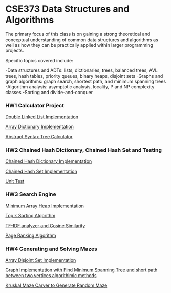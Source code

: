 # CSE373 Data Structures and Algorithms
The primary focus of this class is on gaining a strong theoretical and conceptual understanding of common data structures and algorithms as well as how they can be practically applied within larger programming projects.

Specific topics covered include:

-Data structures and ADTs: lists, dictionaries, trees, balanced trees, AVL trees, hash tables, priority queues, binary heaps, disjoint sets
-Graphs and graph algorithms: graph search, shortest path, and minimum spanning trees
-Algorithm analysis: asymptotic analysis, locality, P and NP complexity classes
-Sorting and divide-and-conquer

### HW1 Calculator Project

  [Double Linked List Implementation](https://github.com/jakeyoung-517/CSE373/blob/master/HW1/src/main/java/datastructures/concrete/DoubleLinkedList.java)

  [Array Dictionary Implementation](https://github.com/jakeyoung-517/CSE373/blob/master/HW1/src/main/java/datastructures/concrete/dictionaries/ArrayDictionary.java)

  [Abstract Syntax Tree Calculator](https://github.com/jakeyoung-517/CSE373/blob/master/HW1/src/main/java/calculator/ast/ExpressionManipulators.java)

### HW2 Chained Hash Dictionary, Chained Hash Set and Testing

  [Chained Hash Dictionary Implementation](https://github.com/jakeyoung-517/CSE373/blob/master/HW2/src/main/java/datastructures/concrete/dictionaries/ChainedHashDictionary.java)

  [Chained Hash Set Implementation](https://github.com/jakeyoung-517/CSE373/blob/master/HW2/src/main/java/datastructures/concrete/ChainedHashSet.java)

  [Unit Test](https://github.com/jakeyoung-517/CSE373/tree/master/HW2/src/test/java/datastructures)

### HW3 Search Engine

  [Minimum Array Heap Implementation](https://github.com/jakeyoung-517/CSE373/blob/master/HW3/src/main/java/datastructures/concrete/ArrayHeap.java)

  [Top k Sorting Algorithm](https://github.com/jakeyoung-517/CSE373/blob/master/HW3/src/main/java/misc/Sorter.java)

  [TF-IDF analyzer and Cosine Similarity](https://github.com/jakeyoung-517/CSE373/blob/master/HW3/src/main/java/search/analyzers/TfIdfAnalyzer.java)

  [Page Ranking Algorithm](https://github.com/jakeyoung-517/CSE373/blob/master/HW3/src/main/java/search/analyzers/PageRankAnalyzer.java)

### HW4 Generating and Solving Mazes

  [Array Disjoint Set Implementation](https://github.com/jakeyoung-517/CSE373/blob/master/HW4/src/main/java/datastructures/concrete/ArrayDisjointSet.java)

  [Graph Implementation with Find Minimum Spanning Tree and short path between two vertices algorithimic methods](https://github.com/jakeyoung-517/CSE373/blob/master/HW4/src/main/java/datastructures/concrete/Graph.java)

  [Kruskal Maze Carver to Generate Random Maze](https://github.com/jakeyoung-517/CSE373/blob/master/HW4/src/main/java/mazes/generators/maze/KruskalMazeCarver.java)
